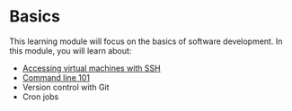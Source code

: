 # Basics

This learning module will focus on the basics of software development. In this
module, you will learn about:

- [Accessing virtual machines with SSH](./accessing-virtual-machines-with-ssh.md)
- [Command line 101](./command-line-101.md)
- Version control with Git
- Cron jobs
